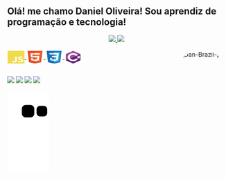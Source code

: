 ## Olá! me chamo Daniel Oliveira! Sou aprendiz de programação e tecnologia!
<div align="center">
  <a href="https://github.com/Dan-Brazil">
  <img height="180em" src="https://github-readme-stats.vercel.app/api?username=Dan-Brazil&show_icons=true&theme=blue-green&include_all_commits=true&count_private=true"/>
  <img height="180em" src="https://github-readme-stats.vercel.app/api/top-langs/?username=Dan-Brazil&layout=compact&langs_count=7&theme=blue-green"/>
</div>
<div style="display: inline_block"><br>
  <img align="center" alt="Dan-Brazil-Js" height="30" width="40" src="https://raw.githubusercontent.com/devicons/devicon/master/icons/javascript/javascript-plain.svg">
  <img align="center" alt="Dan-Brazil-HTML" height="30" width="40" src="https://raw.githubusercontent.com/devicons/devicon/master/icons/html5/html5-original.svg">
  <img align="center" alt="Dan-Brazil-CSS" height="30" width="40" src="https://raw.githubusercontent.com/devicons/devicon/master/icons/css3/css3-original.svg">
  <img align="center" alt="Dan-Brazil-Csharp" height="30" width="40" src="https://raw.githubusercontent.com/devicons/devicon/master/icons/csharp/csharp-original.svg">
  <img align="right" alt="Dan-Brazil-pic" height="150" style="border-radius:50px;" src="https://media.discordapp.net/attachments/835616020990525440/895739271862947851/94097_vsTUmsKx.png">
</div>
  
  ##
 
<div> 
  <a href="https://t.me/danieloco" target="_blank"><img src="https://img.shields.io/badge/Telegram-2CA5E0?style=for-the-badge&logo=telegram&logoColor=white" target="_blank"></a>
 <a href="https://discordapp.com/users/777412101655625733/" target="_blank"><img src="https://img.shields.io/badge/Discord-7289DA?style=for-the-badge&logo=discord&logoColor=white" target="_blank"></a> 
  <a href = "https://www.gigabyte.com/br/Graphics-Card/GV-N206SWF2OC-8GD-rev-10-11#kf"><img src="https://img.shields.io/badge/NVIDIA-RTX2060s-76B900?style=for-the-badge&logo=nvidia&logoColor=white" target="_blank"></a>
  <a href="https://ark.intel.com/content/www/br/pt/ark/products/190883/intel-core-i59400f-processor-9m-cache-up-to-4-10-ghz.html" target="_blank"><img src="https://img.shields.io/badge/Intel-Core_i5_9th-0071C5?style=for-the-badge&logo=intel&logoColor=white" target="_blank"></a> 
 
  ![Snake animation](https://github.com/rafaballerini/rafaballerini/blob/output/github-contribution-grid-snake.svg)
 
</div>
